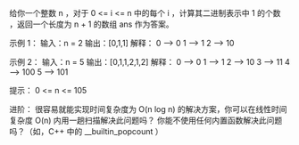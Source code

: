 给你一个整数 n ，对于 0 <= i <= n 中的每个 i ，计算其二进制表示中 1 的个数 ，返回一个长度为 n + 1 的数组 ans 作为答案。

示例 1：
输入：n = 2
输出：[0,1,1]
解释：
0 --> 0
1 --> 1
2 --> 10

示例 2：
输入：n = 5
输出：[0,1,1,2,1,2]
解释：
0 --> 0
1 --> 1
2 --> 10
3 --> 11
4 --> 100
5 --> 101

提示：
0 <= n <= 105

进阶：
很容易就能实现时间复杂度为 O(n log n) 的解决方案，你可以在线性时间复杂度 O(n) 内用一趟扫描解决此问题吗？
你能不使用任何内置函数解决此问题吗？（如，C++ 中的 __builtin_popcount ）